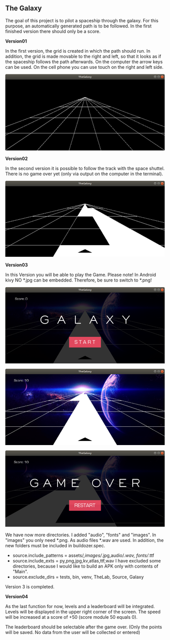 **The Galaxy**
-
The goal of this project is to pilot a spaceship through the galaxy. For this purpose, an automatically generated path is to be followed. 
In the first finished version there should only be a score.

**Version01** 

In the first version, the grid is created in which the path should run. In addition, the grid is made movable to the right and left, so that it looks as if the spaceship follows the path afterwards.
On the computer the arrow keys can be used. On the cell phone you can use touch on the right and left side.

![img.png](img.png)

**Version02**

In the second version it is possible to follow the track with the space shuttel. There is no game over yet (only via output on the computer in the terminal).

![img_1.png](img_1.png)

**Version03**

In this Version you will be able to play the Game.
Please note! In Android kivy NO *.jpg can be embedded. Therefore, be sure to switch to *.png!

![img_2.png](img_2.png)

![img_4.png](img_4.png)

![img_3.png](img_3.png)

We have now more directories. I added "audio", "fonts" and "images". In "images" you only need *.png. As audio files *.wav are used.
In addition, the new folders must be included in buildozer.spec.
+ source.include_patterns = assets/*,images/*.jpg,audio/*.wav, fonts/*.ttf
+ source.include_exts = py,png,jpg,kv,atlas,ttf,wav
I have excluded some directories, because I would like to build an APK only with contents of "Main".
+ source.exclude_dirs = tests, bin, venv, TheLab, Source, Galaxy

Version 3 is completed.

**Version04**

As the last function for now, levels and a leaderboard will be integrated. Levels will be displayed in the upper right corner of the screen. The speed will be increased at a score of +50 (score module 50 equals 0).

The leaderboard should be selectable after the game over. (Only the points will be saved. No data from the user will be collected or entered)
